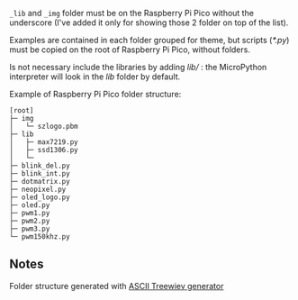 `_lib` and `_img` folder must be on the Raspberry Pi Pico without the underscore (I've added it only for showing those 2 folder on top of the list).  

Examples are contained in each folder grouped for theme, but scripts (_*.py_) must be copied on the root of Raspberry Pi Pico, without folders.

Is not necessary include the libraries by adding _lib/_ : the MicroPython interpreter will look in the _lib_ folder by default.

Example of Raspberry Pi Pico folder structure:
```
[root]
├─ img
│   └─ szlogo.pbm
├─ lib
│   ├─ max7219.py
│   ├─ ssd1306.py
│   └─ 
├─ blink_del.py
├─ blink_int.py
├─ dotmatrix.py
├─ neopixel.py
├─ oled_logo.py
├─ oled.py
├─ pwm1.py
├─ pwm2.py
├─ pwm3.py
└─ pwm150khz.py
```

## Notes
Folder structure generated with [ASCII Treewiev generator](https://konohiroaki.github.io/ascii-treeview-generator/)
